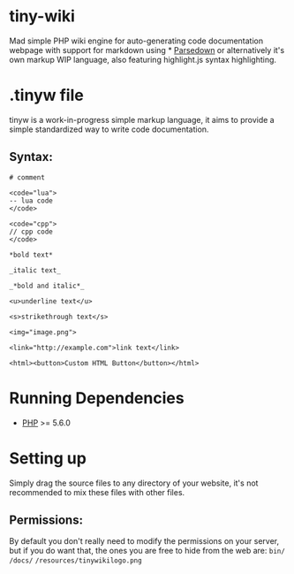 # tiny-wiki
Mad simple PHP wiki engine for auto-generating code documentation webpage with support for markdown
using * [Parsedown](http://parsedown.org/) or alternatively it's own markup WIP language,
also featuring highlight.js syntax highlighting.

# .tinyw file
tinyw is a work-in-progress simple markup language, it aims to provide a simple standardized way to
write code documentation.

## Syntax:
```
# comment

<code="lua">
-- lua code
</code>

<code="cpp">
// cpp code
</code>

*bold text*

_italic text_

_*bold and italic*_

<u>underline text</u>

<s>strikethrough text</s>

<img="image.png">

<link="http://example.com">link text</link>

<html><button>Custom HTML Button</button></html>
```

# Running Dependencies
* [PHP](https://secure.php.net/) >= 5.6.0

# Setting up
Simply drag the source files to any directory of your website, it's not recommended to mix these
files with other files.

## Permissions:
By default you don't really need to modify the permissions on your server, but if you do want that,
the ones you are free to hide from the web are:
 `bin/`
 `/docs/`
 `/resources/tinywikilogo.png`
